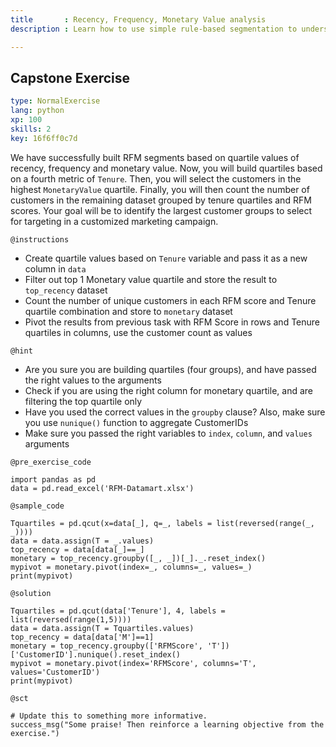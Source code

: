 ```yaml
---
title       : Recency, Frequency, Monetary Value analysis
description : Learn how to use simple rule-based segmentation to understand and segment the customers

---
```

## Capstone Exercise

```yaml
type: NormalExercise
lang: python
xp: 100
skills: 2
key: 16f6ff0c7d
```

We have successfully built RFM segments based on quartile values of recency, frequency and monetary value. Now, you will build quartiles based on a fourth metric of `Tenure`. Then, you will select the customers in the highest `MonetaryValue` quartile. Finally, you will then count the number of customers in the remaining dataset grouped by tenure quartiles and RFM scores. Your goal will be to identify the largest customer groups to select for targeting in a customized marketing campaign.

`@instructions`
- Create quartile values based on `Tenure` variable and pass it as a new column in `data`
- Filter out top 1 Monetary value quartile and store the result to `top_recency` dataset
- Count the number of unique customers in each RFM score and Tenure quartile combination and store to `monetary` dataset
- Pivot the results from previous task with RFM Score in rows and Tenure quartiles in columns, use the customer count as values

`@hint`
- Are you sure you are building quartiles (four groups), and have passed the right values to the arguments
- Check if you are using the right column for monetary quartile, and are filtering the top quartile only
- Have you used the correct values in the `groupby` clause? Also, make sure you use `nunique()` function to aggregate CustomerIDs
- Make sure you passed the right variables to `index`, `column`, and `values` arguments

`@pre_exercise_code`
```{python}
import pandas as pd
data = pd.read_excel('RFM-Datamart.xlsx')
```
`@sample_code`
```{python}
Tquartiles = pd.qcut(x=data[_], q=_, labels = list(reversed(range(_, _))))
data = data.assign(T = _.values)
top_recency = data[data[_]==_]
monetary = top_recency.groupby([_, _])[_]._.reset_index()
mypivot = monetary.pivot(index=_, columns=_, values=_)
print(mypivot)

```
`@solution`
```{python}
Tquartiles = pd.qcut(data['Tenure'], 4, labels = list(reversed(range(1,5))))
data = data.assign(T = Tquartiles.values)
top_recency = data[data['M']==1]
monetary = top_recency.groupby(['RFMScore', 'T'])['CustomerID'].nunique().reset_index()
mypivot = monetary.pivot(index='RFMScore', columns='T', values='CustomerID')
print(mypivot)

```
`@sct`
```{python}
# Update this to something more informative.
success_msg("Some praise! Then reinforce a learning objective from the exercise.")
```




